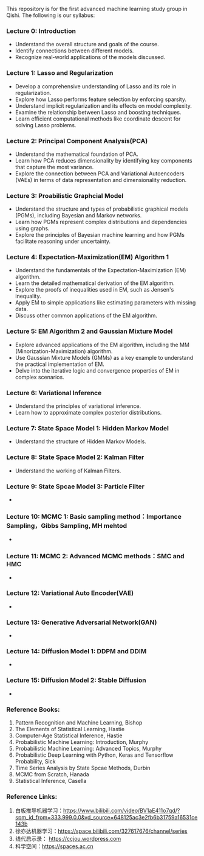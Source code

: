 This repository is for the first advanced machine learning study group in Qishi. The following is our syllabus:

### Lecture 0: Introduction
- Understand the overall structure and goals of the course.
- Identify connections between different models.
- Recognize real-world applications of the models discussed.
### Lecture 1: Lasso and Regularization
- Develop a comprehensive understanding of Lasso and its role in regularization.
- Explore how Lasso performs feature selection by enforcing sparsity.
- Understand implicit regularization and its effects on model complexity.
- Examine the relationship between Lasso and boosting techniques.
- Learn efficient computational methods like coordinate descent for solving Lasso problems.
### Lecture 2: Principal Component Analysis(PCA)
- Understand the mathematical foundation of PCA.
- Learn how PCA reduces dimensionality by identifying key components that capture the most variance.
- Explore the connection between PCA and Variational Autoencoders (VAEs) in terms of data representation and dimensionality reduction.
### Lecture 3: Proabilistic Graphcial Model
- Understand the structure and types of probabilistic graphical models (PGMs), including Bayesian and Markov networks.
- Learn how PGMs represent complex distributions and dependencies using graphs.
- Explore the principles of Bayesian machine learning and how PGMs facilitate reasoning under uncertainty.
### Lecture 4: Expectation-Maximization(EM) Algorithm 1
- Understand the fundamentals of the Expectation-Maximization (EM) algorithm.
- Learn the detailed mathematical derivation of the EM algorithm.
- Explore the proofs of inequalities used in EM, such as Jensen's inequality.
- Apply EM to simple applications like estimating parameters with missing data.
- Discuss other common applications of the EM algorithm.
### Lecture 5: EM Algorithm 2 and Gaussian Mixture Model
- Explore advanced applications of the EM algorithm, including the MM (Minorization-Maximization) algorithm.
- Use Gaussian Mixture Models (GMMs) as a key example to understand the practical implementation of EM.
- Delve into the iterative logic and convergence properties of EM in complex scenarios.
### Lecture 6: Variational Inference
- Understand the principles of variational inference.
- Learn how to approximate complex posterior distributions.
### Lecture 7: State Space Model 1: Hidden Markov Model
- Understand the structure of Hidden Markov Models.
### Lecture 8: State Space Model 2: Kalman Filter
- Understand the working of Kalman Filters.
### Lecture 9: State Spcae Model 3: Particle Filter
-
### Lecture 10: MCMC 1: Basic sampling method：Importance Sampling，Gibbs Sampling, MH mehtod
-
### Lecture 11: MCMC 2: Advanced MCMC methods：SMC and HMC
-
### Lecture 12: Variational Auto Encoder(VAE)
-
### Lecture 13: Generative Adversarial Network(GAN)
-
### Lecture 14: Diffusion Model 1: DDPM and DDIM
-
### Lecture 15: Diffusion Model 2: Stable Diffusion
-

### Reference Books:
1. Pattern Recognition and Machine Learning, Bishop
2. The Elements of Statistical Learning, Hastie
3. Computer-Age Statistical Inference, Hastie
4. Probabilistic Machine Learning: Introduction, Murphy 
5. Probabilistic Machine Learning: Advanced Topics, Murphy
6. Probabilistic Deep Learning with Python, Keras and Tensorflow Probability, Sick
7. Time Series Analysis by State Spcae Methods, Durbin
8. MCMC from Scratch, Hanada
9. Statistical Inference, Casella

### Reference Links:
1. 白板推导机器学习：https://www.bilibili.com/video/BV1aE411o7qd/?spm_id_from=333.999.0.0&vd_source=648125ac3e2fb6b31759a16531ce143b
2. 徐亦达机器学习：https://space.bilibili.com/327617676/channel/series
3. 线代启示录： https://ccjou.wordpress.com
4. 科学空间：https://spaces.ac.cn

